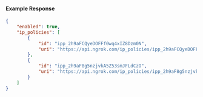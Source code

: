 <!-- Code generated for API Clients. DO NOT EDIT. -->

#### Example Response

```json
{
	"enabled": true,
	"ip_policies": [
		{
			"id": "ipp_2h9aFCQyeDOFFf0wq4xIZ8Dzm0N",
			"uri": "https://api.ngrok.com/ip_policies/ipp_2h9aFCQyeDOFFf0wq4xIZ8Dzm0N"
		},
		{
			"id": "ipp_2h9aF8g5nzjvkA5Z53smJFLdCzO",
			"uri": "https://api.ngrok.com/ip_policies/ipp_2h9aF8g5nzjvkA5Z53smJFLdCzO"
		}
	]
}
```
